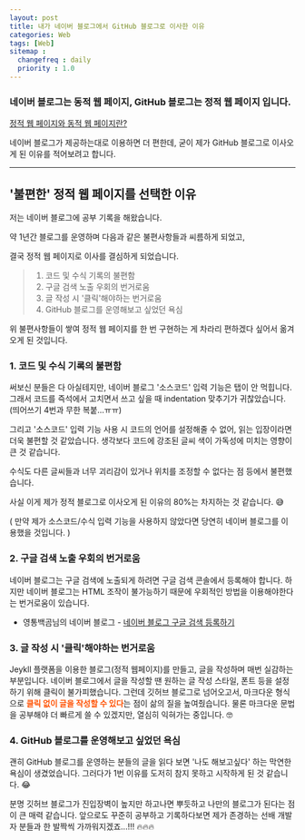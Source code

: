 ```yaml
---
layout: post
title: 내가 네이버 블로그에서 GitHub 블로그로 이사한 이유
categories: Web
tags: [Web]
sitemap :
  changefreq : daily
  priority : 1.0
---
```


### 네이버 블로그는 동적 웹 페이지, GitHub 블로그는 정적 웹 페이지 입니다.

[정적 웹 페이지와 동적 웹 페이지란?](https://suyeon-b.github.io/web/2021/08/25/%EC%A0%95%EC%A0%81-%EC%9B%B9-%ED%8E%98%EC%9D%B4%EC%A7%80%EC%99%80-%EB%8F%99%EC%A0%81-%EC%9B%B9-%ED%8E%98%EC%9D%B4%EC%A7%80.html)

네이버 블로그가 제공하는대로 이용하면 더 편한데, 굳이 제가 GitHub 블로그로 이사오게 된 이유를 적어보려고 합니다.





---



## '불편한' 정적 웹 페이지를 선택한 이유

저는 네이버 블로그에 공부 기록을 해왔습니다.

약 1년간 블로그를 운영하며 다음과 같은 불편사항들과 씨름하게 되었고,

결국 정적 웹 페이지로 이사를 결심하게 되었습니다.

> 1. 코드 및 수식 기록의 불편함
> 2. 구글 검색 노출 우회의 번거로움
> 3. 글 작성 시 '클릭'해야하는 번거로움
> 4. GitHub 블로그를 운영해보고 싶었던 욕심

위 불편사항들이 쌓여 정적 웹 페이지를 한 번 구현하는 게 차라리 편하겠다 싶어서 옮겨오게 된 것입니다.





### 1. 코드 및 수식 기록의 불편함

써보신 분들은 다 아실테지만, 네이버 블로그 '소스코드' 입력 기능은 탭이 안 먹힙니다. 그래서 코드를 즉석에서 고치면서 쓰고 싶을 때 indentation 맞추기가 귀찮았습니다. (띄어쓰기 4번과 무한 복붙...ㅠㅠ)

그리고 '소스코드' 입력 기능 사용 시 코드의 언어를 설정해줄 수 없어, 읽는 입장이라면 더욱 불편할 것 같았습니다. 생각보다 코드에 강조된 글씨 색이 가독성에 미치는 영향이 큰 것 같습니다.

수식도 다른 글씨들과 너무 괴리감이 있거나 위치를 조정할 수 없다는 점 등에서 불편했습니다.

사실 이게 제가 정적 블로그로 이사오게 된 이유의 80%는 차지하는 것 같습니다. 😅

( 만약 제가 소스코드/수식 입력 기능을 사용하지 않았다면 당연히 네이버 블로그를 이용했을 것입니다. )



### 2. 구글 검색 노출 우회의 번거로움

네이버 블로그는 구글 검색에 노출되게 하려면 구글 검색 콘솔에서 등록해야 합니다. 하지만 네이버 블로그는 HTML 조작이 불가능하기 때문에 우회적인 방법을 이용해야한다는 번거로움이 있습니다.

* 영통백곰님의 네이버 블로그 - [네이버 블로그 구글 검색 등록하기](https://m.blog.naver.com/redbud7502/221355258868)







### 3. 글 작성 시 '클릭'해야하는 번거로움

Jeykll 플랫폼을 이용한 블로그(정적 웹페이지)를 만들고, 글을 작성하며 매번 실감하는 부분입니다. 네이버 블로그에서 글을 작성할 땐 원하는 글 작성 스타일, 폰트 등을 설정하기 위해 클릭이 불가피했습니다. 그런데 깃허브 블로그로 넘어오고서, 마크다운 형식으로 <span style="color:#ff5100">**클릭 없이 글을 작성할 수 있다**</span>는 점이 삶의 질을 높여줬습니다. 물론 마크다운 문법을 공부해야 더 빠르게 쓸 수 있겠지만, 열심히 익혀가는 중입니다. 🤓







### 4. GitHub 블로그를 운영해보고 싶었던 욕심

괜히 GitHub 블로그를 운영하는 분들의 글을 읽다 보면 '나도 해보고싶다' 하는 막연한 욕심이 생겼었습니다. 그러다가 1번 이유를 도저히 참지 못하고 시작하게 된 것 같습니다. 😂

분명 깃허브 블로그가 진입장벽이 높지만 하고나면 뿌듯하고 나만의 블로그가 된다는 점이 큰 매력 같습니다. 앞으로도 꾸준히 공부하고 기록하다보면 제가 존경하는 선배 개발자 분들과 한 발짝씩 가까워지겠죠...!!! 🔥🔥🔥

